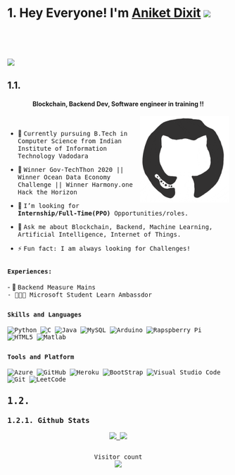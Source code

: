 # 1. Hey Everyone! I'm [Aniket Dixit](https://github.com/dixitaniket) <img src="https://github.com/himanshusharma89/himanshusharma89/blob/master/Hi.gif" width="25px">
<br><br>
<a href="https://twitter.com/_aniket_dixit">
  <img align="left" alt="" width="100px" src="https://img.shields.io/badge/Twitter-1DA1F2?style=for-the-badge&logo=Twitter&logoColor=white" />
</a>
<a href="https://www.linkedin.com/in/dixitaniket199">
  <img align="left" alt="" width="100px" src="https://img.shields.io/badge/Linkedin-0A66C2?style=for-the-badge&logo=Linkedin&logoColor=white" />
</a>
<a href="https://github.com/dixitaniket">
  <img align="left" alt="" width="100px" src="https://img.shields.io/badge/Github-181717?style=for-the-badge&logo=Github&logoColor=white" />
</a>
<a href="mailto:dixitaniket199@gmail.com">
  <img align="left" alt="" width="70px" src="https://img.shields.io/badge/Gmail-EA4335?style=for-the-badge&logo=Gmail&logoColor=white" />
</a>
<a href="https://dixitaniket.ml">
  <img align="left" alt="" width="70px" src="https://img.shields.io/badge/About Me-EA4335?style=for-the-badge&logo=Website&logoColor=white" />
</a>
<br><br>
![](https://github.com/amandewatnitrr/amandewatnitrr/blob/main/header_.png)

## 1.1. <p align="center"><h4 align="center">Blockchain, Backend Dev, Software engineer in training !!</h4></p>

<div>
<img align="right" src="https://github.com/dixitaniket/dixitaniket/blob/master/github_enter.gif" width="40%"/>
  <br>

- 👷 <samp>Currently pursuing B.Tech in Computer Science from Indian Institute of Information Technology Vadodara 
- 🥇 <samp> Winner Gov-TechThon 2020 || Winner Ocean Data Economy Challenge || Winner Harmony.one Hack the Horizon
- 💼 <samp>I’m looking for **Internship/Full-Time(PPO)** Opportunities/roles.
- 💬 <samp>Ask me about Blockchain, Backend, Machine Learning, Artificial Intelligence, Internet of Things.

- ⚡ <samp>Fun fact: I am always looking for Challenges! 
</div>

##

<div>
<h4><b><samp>Experiences:</samp></b></h4>
- 👷 <samp>Backend Measure Mains<br>
- 👨🏾‍💻 <samp>Microsoft Student Learn Ambassdor<br>

##
<h4><b><samp>Skills and Languages</samp></b></h4>


![Python](https://img.shields.io/badge/Python-3776AB?style=flat-square&logo=Python&logoColor=white)
![C](https://img.shields.io/badge/C-27338e?style=flat-square&logo=c&logoColor=white)
![Java](https://img.shields.io/badge/Java-013243?style=flat-square&logo=Java&logoColor=white)
![MySQL](https://img.shields.io/badge/MySQL-4479A1?style=flat-square&logo=MySQL&logoColor=white)
![Arduino](https://img.shields.io/badge/Arduino-00979D?style=flat-square&logo=Arduino&logoColor=white)
![Rapspberry Pi](https://img.shields.io/badge/Raspberry_pi-C51A4A?style=flat-square&logo=raspberry-pi&logoColor=white)
![HTML5](https://img.shields.io/badge/HTML5-E34F26?style=flat-square&logo=HTML5&logoColor=white)
![Matlab](https://img.shields.io/badge/MATLAB-800000?style=flat-square&logo=MathWorks&logoColor=white)


##
<h4><b><samp>Tools and Platform</samp></b></h4>

![Azure](https://img.shields.io/badge/Azure-4285F4?style=flat-square&logo=Azure&logoColor=white)
![GitHub](https://img.shields.io/badge/GitHub-181717?style=flat-square&logo=github)
![Heroku](https://img.shields.io/badge/Heroku-430098?style=flat-square&logo=Heroku&logoColor=white)
![BootStrap](https://img.shields.io/badge/Bootstrap-7952B3?style=flat-square&logo=bootstrap&logoColor=white)
![Visual Studio Code](https://img.shields.io/badge/Visual_Studio_Code-007ACC?style=flat-square&logo=Visual-Studio-Code&logoColor=white)
![Git](https://img.shields.io/badge/Git-F05032?style=flat-square&logo=Git&logoColor=white)
![LeetCode](https://img.shields.io/badge/LeetCode-107C10?style=flat-square&logo=LeetCode&logoColor=black)

##

1.2. <br/>
---
### 1.2.1. Github Stats
<p align="center">
  <a href="https://github.com/dixitaniket">
    <img height="180em" src="https://github-readme-stats.vercel.app/api?username=dixitaniket&count_private=true&show_icons=true&theme=algolia&&include_all_commits=true"/>
    <img height="180em" src="https://github-readme-stats-eight-theta.vercel.app/api/top-langs/?username=dixitaniket&hide=html,css,javascript&layout=compact&langs_count=8&theme=algolia"/>
  </a>
</p>

##
<p align="center"> 
  Visitor count<br>
  <img src="https://profile-counter.glitch.me/dixitaniket/count.svg" />
</p>
